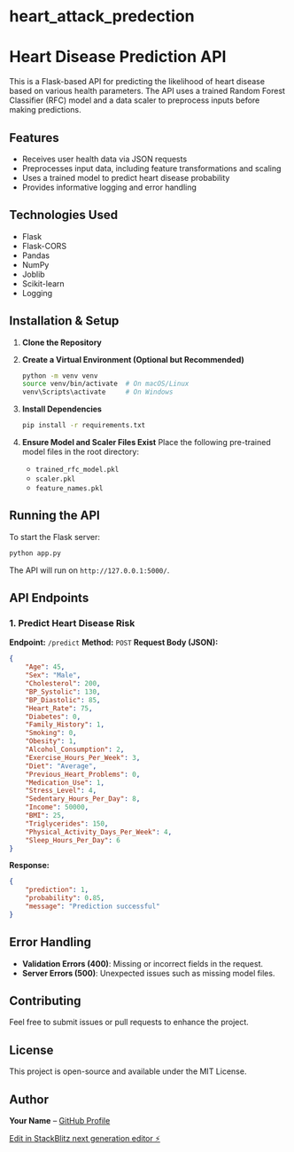 # heart_attack_predection
# Heart Disease Prediction API

This is a Flask-based API for predicting the likelihood of heart disease based on various health parameters. The API uses a trained Random Forest Classifier (RFC) model and a data scaler to preprocess inputs before making predictions.

## Features
- Receives user health data via JSON requests
- Preprocesses input data, including feature transformations and scaling
- Uses a trained model to predict heart disease probability
- Provides informative logging and error handling

## Technologies Used
- Flask
- Flask-CORS
- Pandas
- NumPy
- Joblib
- Scikit-learn
- Logging

## Installation & Setup

1. **Clone the Repository**

2. **Create a Virtual Environment (Optional but Recommended)**
   ```bash
   python -m venv venv
   source venv/bin/activate  # On macOS/Linux
   venv\Scripts\activate     # On Windows
   ```

3. **Install Dependencies**
   ```bash
   pip install -r requirements.txt
   ```

4. **Ensure Model and Scaler Files Exist**
   Place the following pre-trained model files in the root directory:
   - `trained_rfc_model.pkl`
   - `scaler.pkl`
   - `feature_names.pkl`

## Running the API

To start the Flask server:
```bash
python app.py
```
The API will run on `http://127.0.0.1:5000/`.

## API Endpoints

### 1. Predict Heart Disease Risk
**Endpoint:** `/predict`
**Method:** `POST`
**Request Body (JSON):**
```json
{
    "Age": 45,
    "Sex": "Male",
    "Cholesterol": 200,
    "BP_Systolic": 130,
    "BP_Diastolic": 85,
    "Heart_Rate": 75,
    "Diabetes": 0,
    "Family_History": 1,
    "Smoking": 0,
    "Obesity": 1,
    "Alcohol_Consumption": 2,
    "Exercise_Hours_Per_Week": 3,
    "Diet": "Average",
    "Previous_Heart_Problems": 0,
    "Medication_Use": 1,
    "Stress_Level": 4,
    "Sedentary_Hours_Per_Day": 8,
    "Income": 50000,
    "BMI": 25,
    "Triglycerides": 150,
    "Physical_Activity_Days_Per_Week": 4,
    "Sleep_Hours_Per_Day": 6
}
```

**Response:**
```json
{
    "prediction": 1,
    "probability": 0.85,
    "message": "Prediction successful"
}
```

## Error Handling
- **Validation Errors (400)**: Missing or incorrect fields in the request.
- **Server Errors (500)**: Unexpected issues such as missing model files.

## Contributing
Feel free to submit issues or pull requests to enhance the project.

## License
This project is open-source and available under the MIT License.

## Author
**Your Name** – [GitHub Profile](https://github.com/your-username/)


[Edit in StackBlitz next generation editor ⚡️](https://stackblitz.com/~/github.com/Raniaafath/heart_attack_predection)
